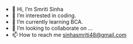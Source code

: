 - 👋 Hi, I’m Smriti Sinha
- 👀 I’m interested in coding.
- 🌱 I’m currently learning BCA.
- 💞️ I’m looking to collaborate on ...
- 📫 How to reach me sinhasmriti48@gmail.com

<!---
SmritiSinhaWork/SmritiSinhaWork is a ✨ special ✨ repository because its `README.md` (this file) appears on your GitHub profile.
You can click the Preview link to take a look at your changes.
--->
